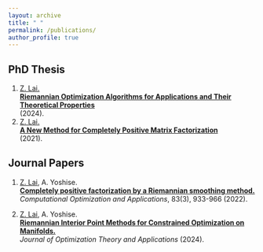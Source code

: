 ```yaml
---
layout: archive
title: " "
permalink: /publications/
author_profile: true
---
```


## PhD Thesis

1. <ins>Z. Lai.</ins>\
   **[Riemannian Optimization Algorithms for Applications and Their Theoretical Properties](https://galvinlai.github.io/files/doc/phd_thesis_2024.pdf)**\
   (2024).
2. <ins>Z. Lai.</ins>\
   **[A New Method for Completely Positive Matrix Factorization](https://galvinlai.github.io/files/doc/master_thesis_2021.pdf)**\
   (2021).

## Journal Papers

1. <ins>Z. Lai</ins>, A. Yoshise.\
   **[Completely positive factorization by a Riemannian smoothing method.](https://doi.org/10.1007/s10589-022-00417-4)**\
   *Computational Optimization and Applications*, 83(3), 933-966 (2022). 

2. <ins>Z. Lai</ins>, A. Yoshise.\
   **[Riemannian Interior Point Methods for Constrained Optimization on Manifolds.]( https://doi.org/10.1007/s10957-024-02403-8)**\
   *Journal of Optimization Theory and Applications* (2024).

